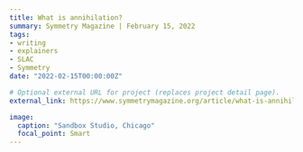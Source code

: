 ```yaml
---
title: What is annihilation?
summary: Symmetry Magazine | February 15, 2022
tags:
- writing
- explainers
- SLAC
- Symmetry
date: "2022-02-15T00:00:00Z"

# Optional external URL for project (replaces project detail page).
external_link: https://www.symmetrymagazine.org/article/what-is-annihilation

image:
  caption: "Sandbox Studio, Chicago"
  focal_point: Smart
---
```

